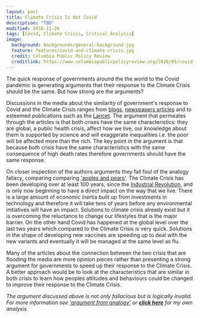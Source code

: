 ```yaml
---
layout: post
title: Climate Crisis Is Not Covid
description: "TBD"
modified: 2016-11-26
tags: [Covid, Climate Crisis, Critical Analysis]
image:
  background: backgrounds/general-background.jpg
  feature: features/covid-and-climate-crisis.jpg
  credit: Columbia Public Policy Review
  creditlink: https://www.columbiapublicpolicyreview.org/2020/05/covid-19-and-climate-change-understanding-the-pandemic-to-carry-out-climate-action/
---
```

The quick response of governments around the the world to the Covid pandemic is generating arguments that their response to the Climate Crisis should be the same. But how strong are the arguments?

Discussions in the media about the similarity of government's response to Covid and the Climate Crisis ranges from [blogs](https://www.news-medical.net/health/Climate-Change-and-COVID-19.aspx), [newspapers articles](https://www.theguardian.com/environment/2020/may/04/parallels-climate-coronavirus-obvious-emily-atkin-pandemic) and to esteemed publications such as the [Lancet](https://www.thelancet.com/journals/lancet/article/PIIS0140-6736(20)32579-4/fulltext). The argument that permeates through the articles is that both crises have the same characteristics: they are global, a public health crisis, affect how we live, our knowledge about them is supported by science and will exaggerate inequalities i.e. the poor will be affected more than the rich. The key point in the argument is that because both crisis have the same characteristics with the same consequence of high death rates therefore governments should have the same response.

On closer inspection of the authors arguments they fall foul of the analogy fallacy,  comparing comparing ['apples and pears'](https://en.wikipedia.org/wiki/Apples_and_oranges). The Climate Crisis has been developing over at least 100 years, since the [Industrial Revolution](https://historyofmassachusetts.org/industrial-revolution-timeline/), and is only now beginning to have a direct impact on the way that we live. There is a large amount of economic inertia built up from investments in technology and therefore it will take tens of years before any environmental initiatives will have an impact. Solutions to climate crisis  already exist but it is overcoming the reluctance to change our lifestyles that is the major barrier. On the other hand Covid has happened at the global level over the last two years which compared to the Climate Crisis is very quick. Solutions in the shape of developing new vaccines are speeding up to deal with the new variants and eventually it will be managed at the same level as flu.

Many of the articles about the connection between the two crisis that are flooding the media are more opinion pieces rather than presenting a strong argument for governments to speed up their response to the Climate Crisis. A better approach would be to look at the characteristics that are similar in both crisis to learn how peoples attitudes and behaviours could be changed to improve their response to the Climate Crisis.

<p><i>
The argument discussed above is not only fallacious but is logically invalid. For more information see
<a href="https://en.wikipedia.org/wiki/Argument_from_analogy#False_analogy">'argument from analogy'</a> or
<a href="/assets/downloads/Logical-Form-Of-The-Covid-Climate-Crisis-Argument.pdf"><b>click here</b></a> for my own analysis.
</i></p>
